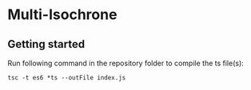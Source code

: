 # Multi-Isochrone

## Getting started

Run following command in the repository folder to compile the ts file(s):

```
tsc -t es6 *ts --outFile index.js
```
